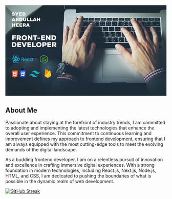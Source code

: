 <!-- ### Hi there 👋 -->

<!--
**heeraraiyan/heeraraiyan** is a ✨ _special_ ✨ repository because its `README.md` (this file) appears on your GitHub profile.

Here are some ideas to get you started:

- 🔭 I’m currently working on ...
- 🌱 I’m currently learning ...
- 👯 I’m looking to collaborate on ...
- 🤔 I’m looking for help with ...
- 💬 Ask me about ...
- 📫 How to reach me: ...
- 😄 Pronouns: ...
- ⚡ Fun fact: ...
-->

<img src="https://raw.githubusercontent.com/heeraraiyan/heeraraiyan/main/img/banner.jpg" alt="Your Banner" />

## About Me
Passionate about staying at the forefront of industry trends, I am committed to adopting and implementing the latest technologies that enhance the overall user experience. This commitment to continuous learning and improvement defines my approach to frontend development, ensuring that I am always equipped with the most cutting-edge tools to meet the evolving demands of the digital landscape.

As a budding frontend developer, I am on a relentless pursuit of innovation and excellence in crafting immersive digital experiences. With a strong foundation in modern technologies, including React.js, Next.js, Node.js, HTML, and CSS, I am dedicated to pushing the boundaries of what is possible in the dynamic realm of web development.



[![GitHub Streak](https://streak-stats.demolab.com?user=heeraraiyan&theme=dark&mode=weekly)](https://git.io/streak-stats)